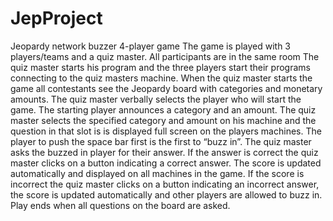 # JepProject
Jeopardy network buzzer 4-player game
The game is played with 3 players/teams and a quiz master.  All participants are in the same room  The quiz master starts his program and the three players start their programs connecting to the quiz masters machine.  When the quiz master starts the game all contestants see the Jeopardy board with categories and monetary amounts.  The quiz master verbally selects the player who will start the game.  The starting player announces a category and an amount.  The quiz master selects the specified category and amount on his machine and the question in that slot is is displayed full screen on the players machines.  The player to push the space bar first is the first to “buzz in”.  The quiz master asks the buzzed in player for their answer.  If the answer is correct the quiz master clicks on a button indicating a correct answer.  The score is updated automatically and displayed on all machines in the game.  If the score is incorrect the quiz master clicks on a button indicating an incorrect answer, the score is updated automatically and other players are allowed to buzz in.  Play ends when all questions on the board are asked.

